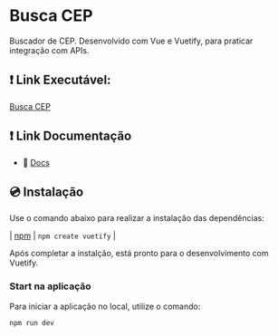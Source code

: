 # Busca CEP

Buscador de CEP. Desenvolvido com Vue e Vuetify, para praticar integração com APIs.

## ❗️ Link Executável:
[Busca CEP](https://busca-cep-theta.vercel.app/)

## ❗️ Link Documentação

- 📄 [Docs](https://vuetifyjs.com/)

## 💿 Instalação

Use o comando abaixo para realizar a instalação das dependências:

| [npm](https://vuetifyjs.com/en/getting-started/installation/)     | `npm create vuetify`  |

Após completar a instalção, está pronto para o desenvolvimento com Vuetify.


### Start na aplicação

Para iniciar a aplicação no local, utilize o comando:

```bash
npm run dev
```
